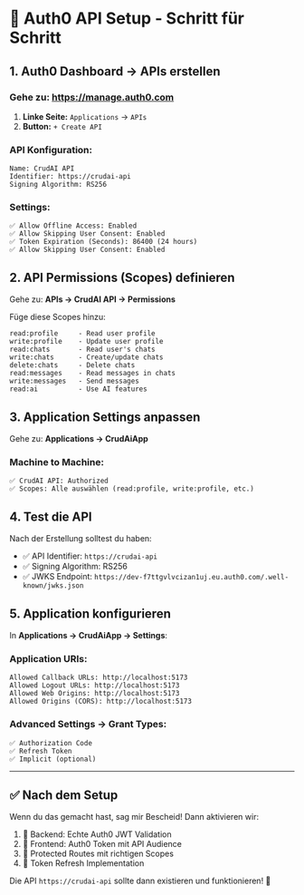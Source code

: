 # 🔧 Auth0 API Setup - Schritt für Schritt

## 1. Auth0 Dashboard → APIs erstellen

### Gehe zu: https://manage.auth0.com
1. **Linke Seite:** `Applications` → `APIs` 
2. **Button:** `+ Create API`

### API Konfiguration:
```
Name: CrudAI API
Identifier: https://crudai-api
Signing Algorithm: RS256
```

### Settings:
```
✅ Allow Offline Access: Enabled
✅ Allow Skipping User Consent: Enabled
✅ Token Expiration (Seconds): 86400 (24 hours)
✅ Allow Skipping User Consent: Enabled
```

## 2. API Permissions (Scopes) definieren

Gehe zu: **APIs → CrudAI API → Permissions**

Füge diese Scopes hinzu:
```
read:profile     - Read user profile
write:profile    - Update user profile  
read:chats       - Read user's chats
write:chats      - Create/update chats
delete:chats     - Delete chats
read:messages    - Read messages in chats
write:messages   - Send messages
read:ai          - Use AI features
```

## 3. Application Settings anpassen

Gehe zu: **Applications → CrudAiApp**

### Machine to Machine:
```
✅ CrudAI API: Authorized
✅ Scopes: Alle auswählen (read:profile, write:profile, etc.)
```

## 4. Test die API

Nach der Erstellung solltest du haben:
- ✅ API Identifier: `https://crudai-api`
- ✅ Signing Algorithm: RS256  
- ✅ JWKS Endpoint: `https://dev-f7ttgvlvcizan1uj.eu.auth0.com/.well-known/jwks.json`

## 5. Application konfigurieren

In **Applications → CrudAiApp → Settings**:

### Application URIs:
```
Allowed Callback URLs: http://localhost:5173
Allowed Logout URLs: http://localhost:5173
Allowed Web Origins: http://localhost:5173
Allowed Origins (CORS): http://localhost:5173
```

### Advanced Settings → Grant Types:
```
✅ Authorization Code
✅ Refresh Token  
✅ Implicit (optional)
```

---

## ✅ Nach dem Setup

Wenn du das gemacht hast, sag mir Bescheid! Dann aktivieren wir:
1. 🔧 Backend: Echte Auth0 JWT Validation
2. 🔧 Frontend: Auth0 Token mit API Audience  
3. 🔧 Protected Routes mit richtigen Scopes
4. 🔧 Token Refresh Implementation

Die API `https://crudai-api` sollte dann existieren und funktionieren! 🚀
